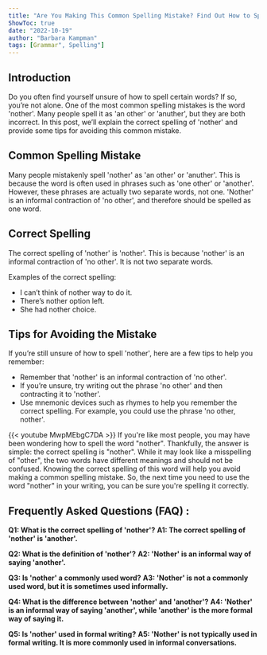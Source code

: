 ```yaml
---
title: "Are You Making This Common Spelling Mistake? Find Out How to Spell 'Nother'!"
ShowToc: true 
date: "2022-10-19"
author: "Barbara Kampman" 
tags: [Grammar", Spelling"]
---
```

## Introduction

Do you often find yourself unsure of how to spell certain words? If so, you’re not alone. One of the most common spelling mistakes is the word 'nother'. Many people spell it as 'an other' or 'anuther', but they are both incorrect. In this post, we’ll explain the correct spelling of 'nother' and provide some tips for avoiding this common mistake.

## Common Spelling Mistake

Many people mistakenly spell 'nother' as 'an other' or 'anuther'. This is because the word is often used in phrases such as 'one other' or 'another'. However, these phrases are actually two separate words, not one. 'Nother' is an informal contraction of 'no other', and therefore should be spelled as one word.

## Correct Spelling

The correct spelling of 'nother' is 'nother'. This is because 'nother' is an informal contraction of 'no other'. It is not two separate words.

Examples of the correct spelling:

- I can’t think of nother way to do it.
- There’s nother option left.
- She had nother choice.

## Tips for Avoiding the Mistake

If you’re still unsure of how to spell 'nother', here are a few tips to help you remember:

- Remember that 'nother' is an informal contraction of 'no other'.
- If you’re unsure, try writing out the phrase 'no other' and then contracting it to 'nother'.
- Use mnemonic devices such as rhymes to help you remember the correct spelling. For example, you could use the phrase 'no other, nother'.

{{< youtube MwpMEbgC7DA >}} 
If you're like most people, you may have been wondering how to spell the word "nother". Thankfully, the answer is simple: the correct spelling is "nother". While it may look like a misspelling of "other", the two words have different meanings and should not be confused. Knowing the correct spelling of this word will help you avoid making a common spelling mistake. So, the next time you need to use the word "nother" in your writing, you can be sure you're spelling it correctly.

## Frequently Asked Questions (FAQ) :
**Q1: What is the correct spelling of 'nother'?**
**A1: The correct spelling of 'nother' is 'another'.**

**Q2: What is the definition of 'nother'?**
**A2: 'Nother' is an informal way of saying 'another'.**

**Q3: Is 'nother' a commonly used word?**
**A3: 'Nother' is not a commonly used word, but it is sometimes used informally.**

**Q4: What is the difference between 'nother' and 'another'?**
**A4: 'Nother' is an informal way of saying 'another', while 'another' is the more formal way of saying it.**

**Q5: Is 'nother' used in formal writing?**
**A5: 'Nother' is not typically used in formal writing. It is more commonly used in informal conversations.**





